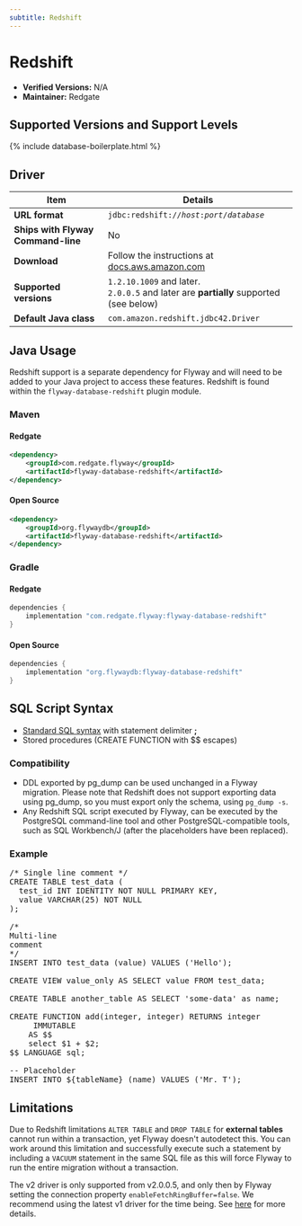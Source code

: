 ```yaml
---
subtitle: Redshift
---
```

# Redshift
- **Verified Versions:** N/A
- **Maintainer:** Redgate

## Supported Versions and Support Levels

{% include database-boilerplate.html %}

## Driver

| Item                               | Details                                                                                                                                               |
|------------------------------------|-------------------------------------------------------------------------------------------------------------------------------------------------------|
| **URL format**                     | <code>jdbc:redshift://<i>host</i>:<i>port</i>/<i>database</i></code>                                                                                  |
| **Ships with Flyway Command-line** | No                                                                                                                                                    |
| **Download**                       | Follow the instructions at [docs.aws.amazon.com](http://docs.aws.amazon.com/redshift/latest/mgmt/configure-jdbc-connection.html#download-jdbc-driver) |
| **Supported versions**             | `1.2.10.1009` and later.<br>`2.0.0.5` and later are **partially** supported (see below)                                                               |
| **Default Java class**             | `com.amazon.redshift.jdbc42.Driver`                                                                                                                   |


## Java Usage
Redshift support is a separate dependency for Flyway and will need to be added to your Java project to access these features.
Redshift is found within the `flyway-database-redshift` plugin module.
### Maven
#### Redgate
```xml
<dependency>
    <groupId>com.redgate.flyway</groupId>
    <artifactId>flyway-database-redshift</artifactId>
</dependency>
```
#### Open Source
```xml
<dependency>
    <groupId>org.flywaydb</groupId>
    <artifactId>flyway-database-redshift</artifactId>
</dependency>
```

### Gradle
#### Redgate
```groovy
dependencies {
    implementation "com.redgate.flyway:flyway-database-redshift"
}
```
#### Open Source
```groovy
dependencies {
    implementation "org.flywaydb:flyway-database-redshift"
}
```

## SQL Script Syntax

- [Standard SQL syntax](Concepts/migrations#sql-based-migrations#syntax) with statement delimiter **;**
- Stored procedures (CREATE FUNCTION with $$ escapes)

### Compatibility

- DDL exported by pg_dump can be used unchanged in a Flyway migration. Please note that Redshift does not support exporting data using
        pg_dump, so you must export only the schema, using <code>pg_dump -s</code>.
- Any Redshift SQL script executed by Flyway,
        can be executed by the PostgreSQL command-line tool and other PostgreSQL-compatible tools,
        such as SQL Workbench/J (after the placeholders have been replaced).

### Example

<pre class="prettyprint">/* Single line comment */
CREATE TABLE test_data (
  test_id INT IDENTITY NOT NULL PRIMARY KEY,
  value VARCHAR(25) NOT NULL
);

/*
Multi-line
comment
*/
INSERT INTO test_data (value) VALUES ('Hello');

CREATE VIEW value_only AS SELECT value FROM test_data;

CREATE TABLE another_table AS SELECT 'some-data' as name;

CREATE FUNCTION add(integer, integer) RETURNS integer
     IMMUTABLE
    AS $$
    select $1 + $2;
$$ LANGUAGE sql;

-- Placeholder
INSERT INTO ${tableName} (name) VALUES ('Mr. T');</pre>

## Limitations

Due to Redshift limitations `ALTER TABLE` and `DROP TABLE` for **external tables** cannot run within a transaction, yet Flyway doesn't
autodetect this. You can work around this limitation and successfully execute such a statement by including a `VACUUM`
statement in the same SQL file as this will force Flyway to run the entire migration without a transaction.

The v2 driver is only supported from v2.0.0.5, and only then by Flyway setting the connection property `enableFetchRingBuffer=false`. 
We recommend using the latest v1 driver for the time being. See [here](https://github.com/aws/amazon-redshift-jdbc-driver/issues/4) for more details.
